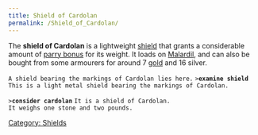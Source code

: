 ```yaml
---
title: Shield of Cardolan
permalink: /Shield_of_Cardolan/
---
```


The **shield of Cardolan** is a lightweight [shield](shield "wikilink")
that grants a considerable amount of [parry
bonus](parry_bonus "wikilink") for its weight. It loads on
[Malardil](Malardil "wikilink"), and can also be bought from some
armourers for around 7 [gold](gold "wikilink") and 16 silver.

`A shield bearing the markings of Cardolan lies here.`
`>`**`examine shield`**
`This is a light metal shield bearing the markings of Cardolan.`

`>`**`consider cardolan`**
`It is a shield of Cardolan.`
`It weighs one stone and two pounds.`

[Category: Shields](Category:_Shields "wikilink")